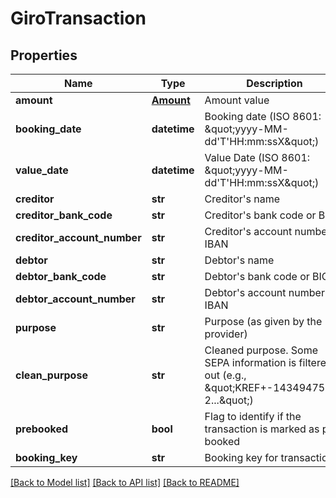 # GiroTransaction

## Properties
Name | Type | Description | Notes
------------ | ------------- | ------------- | -------------
**amount** | [**Amount**](Amount.md) | Amount value | 
**booking_date** | **datetime** | Booking date (ISO 8601: \&quot;yyyy-MM-dd&#39;T&#39;HH:mm:ssX\&quot;) | 
**value_date** | **datetime** | Value Date (ISO 8601: \&quot;yyyy-MM-dd&#39;T&#39;HH:mm:ssX\&quot;) | 
**creditor** | **str** | Creditor&#39;s name | 
**creditor_bank_code** | **str** | Creditor&#39;s bank code or BIC | [optional] 
**creditor_account_number** | **str** | Creditor&#39;s account number or IBAN | [optional] 
**debtor** | **str** | Debtor&#39;s name | 
**debtor_bank_code** | **str** | Debtor&#39;s bank code or BIC | [optional] 
**debtor_account_number** | **str** | Debtor&#39;s account number or IBAN | [optional] 
**purpose** | **str** | Purpose (as given by the provider) | 
**clean_purpose** | **str** | Cleaned purpose. Some SEPA information is filtered out (e.g., \&quot;KREF+-1434947533-2...\&quot;) | [optional] 
**prebooked** | **bool** | Flag to identify if the transaction is marked as pre-booked | 
**booking_key** | **str** | Booking key for transaction | 

[[Back to Model list]](../README.md#documentation-for-models) [[Back to API list]](../README.md#documentation-for-api-endpoints) [[Back to README]](../README.md)


